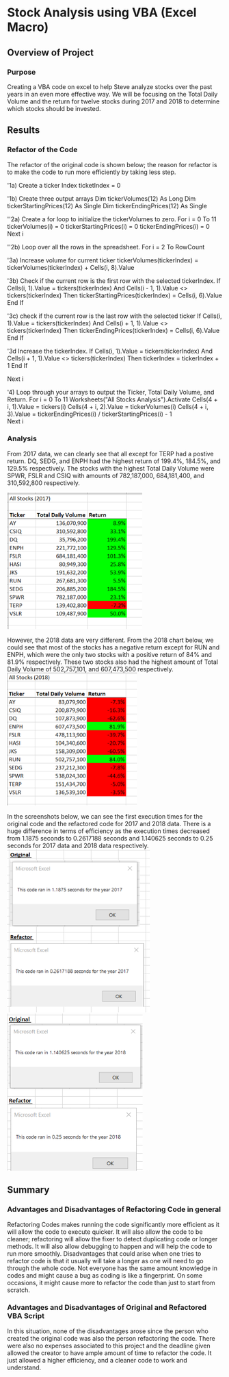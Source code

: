 # Stock Analysis using VBA (Excel Macro)

## Overview of Project
 
### Purpose
Creating a VBA code on excel to help Steve analyze stocks over the past years in an even more effective way. We will be focusing on the Total Daily Volume and the return for twelve stocks during 2017 and 2018 to determine which stocks should be invested. 

## Results

### Refactor of the Code
The refactor of the original code is shown below; the reason for refactor is to make the code to run more efficiently by taking less step.

'1a) Create a ticker Index
 ticketIndex = 0

'1b) Create three output arrays
 Dim tickerVolumes(12) As Long
 Dim tickerStartingPrices(12) As Single
 Dim tickerEndingPrices(12) As Single
    
''2a) Create a for loop to initialize the tickerVolumes to zero.
For i = 0 To 11
  tickerVolumes(i) = 0
  tickerStartingPrices(i) = 0
  tickerEndingPrices(i) = 0    
Next i
            
''2b) Loop over all the rows in the spreadsheet.
For i = 2 To RowCount
    
  '3a) Increase volume for current ticker
  tickerVolumes(tickerIndex) = tickerVolumes(tickerIndex) + Cells(i, 8).Value
        
  '3b) Check if the current row is the first row with the selected tickerIndex.
  If Cells(i, 1).Value = tickers(tickerIndex) And Cells(i - 1, 1).Value <> tickers(tickerIndex) Then
    tickerStartingPrices(tickerIndex) = Cells(i, 6).Value
  End If
         
  '3c) check if the current row is the last row with the selected ticker
  If Cells(i, 1).Value = tickers(tickerIndex) And Cells(i + 1, 1).Value <> tickers(tickerIndex) Then
    tickerEndingPrices(tickerIndex) = Cells(i, 6).Value
  End If
            
  '3d Increase the tickerIndex.
  If Cells(i, 1).Value = tickers(tickerIndex) And Cells(i + 1, 1).Value <> tickers(tickerIndex) Then
    tickerIndex = tickerIndex + 1
  End If
    
Next i
    
'4) Loop through your arrays to output the Ticker, Total Daily Volume, and Return.
For i = 0 To 11
  Worksheets("All Stocks Analysis").Activate
  Cells(4 + i, 1).Value = tickers(i)
  Cells(4 + i, 2).Value = tickerVolumes(i)
  Cells(4 + i, 3).Value = tickerEndingPrices(i) / tickerStartingPrices(i) - 1        
Next i
    
### Analysis
From 2017 data, we can clearly see that all except for TERP had a postive return. DQ, SEDG, and ENPH had the highest return of 199.4%, 184.5%, and 129.5% respectively. The stocks with the highest Total Daily Volume were SPWR, FSLR and CSIQ with amounts of 782,187,000, 684,181,400, and 310,592,800 respectively.  

![2017_Chart](/Charts/2017_Chart.png)

However, the 2018 data are very different. From the 2018 chart below, we could see that most of the stocks has a negative return except for RUN and ENPH, which were the only two stocks with a positive return of 84% and 81.9% respectively. These two stocks also had the highest amount of Total Daily Volume of 502,757,101, and 607,473,500 respectively. 
![2018_Chart](/Charts/2018_Chart.png)

In the screenshots below, we can see the first execution times for the original code and the refactored code for 2017 and 2018 data. There is a huge difference in terms of efficiency as the execution times decreased from 1.1875 seconds to 0.2617188 seconds and 1.140625 seconds to 0.25 seconds for 2017 data and 2018 data respectively. 
![2017_ExecutionTimes](/Resources/VBA_Challenge_2017.png)
![2018_ExecutionTimes](/Resources/VBA_Challenge_2018.png)

## Summary

### Advantages and Disadvantages of Refactoring Code in general

Refactoring Codes makes running the code significantly more efficient as it will allow the code to execute quicker. It will also allow the code to be cleaner; refactoring will allow the fixer to detect duplicating code or longer methods. It will also allow debugging to happen and will help the code to run more smoothly. Disadvantages that could arise when one tries to refactor code is that it usually will take a longer as one will need to go through the whole code. Not everyone has the same amount knowledge in codes and might cause a bug as coding is like a fingerprint. On some occasions, it might cause more to refactor the code than just to start from scratch. 

### Advantages and Disadvantages of Original and Refactored VBA Script 

In this situation, none of the disadvantages arose since the person who created the original code was also the person refactoring the code. There were also no expenses associated to this project and the deadline given allowed the creator to have ample amount of time to refactor the code. It just allowed a higher efficiency, and a cleaner code to work and understand. 
